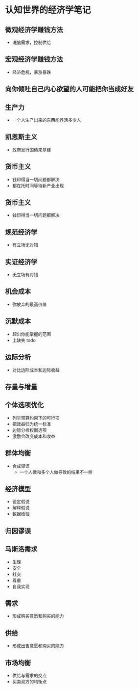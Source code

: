 # 认知世界的经济学笔记

## 微观经济学赚钱方法
- 洗脑需求，控制供给

## 宏观经济学赚钱方法
- 经济危机，暴涨暴跌

## 向你倾吐自己内心欲望的人可能把你当成好友

## 生产力
- 一个人生产出来的东西能养活多少人

## 凯恩斯主义
- 政府发行国债来基建

## 货币主义
- 钱印得当一切问题都解决
- 都在托时间等待新产业出现

## 货币主义
- 钱印得当一切问题都解决

## 规范经济学
- 有立场无对错

## 实证经济学
- 无立场有对错

## 机会成本
- 你放弃的最高价值

## 沉默成本
- 超出你能掌握的范围
- 上缺失 todo

## 边际分析
- 对比边际成本和边际收益

## 存量与增量

## 个体选项优化
- 列举预算约束下的可行项
- 把效益归为统一标准
- 边际分析权衡选项
- 激励会改变成本和收益

## 群体均衡
- 合成谬误
    - 一个人做和多个人做导致的结果不一样

## 经济模型
- 设定假说
- 解释假说
- 数据检验

## 归因谬误

## 马斯洛需求
- 生理
- 安全
- 社交
- 尊重
- 自我实现

## 需求
- 形成购买意愿和购买的能力

## 供给
- 形成出售意愿和购买的能力

## 市场均衡
- 供给与需求的交点
- 买卖双方的均衡点
